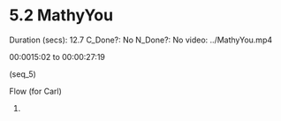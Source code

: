 # 5.2 MathyYou

Duration (secs): 12.7
C_Done?: No
N_Done?: No
video: ../MathyYou.mp4

00:0015:02 to 00:00:27:19 

(seq_5)

Flow (for Carl)

1.